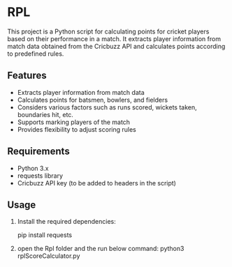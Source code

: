 # RPL

This project is a Python script for calculating points for cricket players based on their performance in a match. It extracts player information from match data obtained from the Cricbuzz API and calculates points according to predefined rules.

## Features

- Extracts player information from match data
- Calculates points for batsmen, bowlers, and fielders
- Considers various factors such as runs scored, wickets taken, boundaries hit, etc.
- Supports marking players of the match
- Provides flexibility to adjust scoring rules

## Requirements

- Python 3.x
- requests library
- Cricbuzz API key (to be added to headers in the script)

## Usage

1. Install the required dependencies:

   pip install requests

2. open the Rpl folder and the run below command:
    python3 rplScoreCalculator.py 